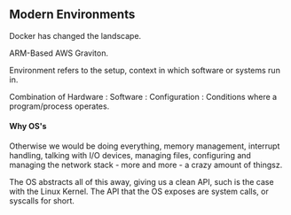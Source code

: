 ## Modern Environments
Docker has changed the landscape. 

ARM-Based AWS Graviton. 

Environment refers to the setup, context in which software or systems run in. 

Combination of Hardware : Software : Configuration : Conditions where a program/process operates. 

#### Why OS's
Otherwise we would be doing everything, memory management, interrupt handling, talking with I/O devices, managing files, configuring and managing the network stack - more and more - a crazy amount of thingsz. 

The OS abstracts all of this away, giving us a clean API, such is the case with the Linux Kernel. 
The API that the OS exposes are system calls, or syscalls for short. 



